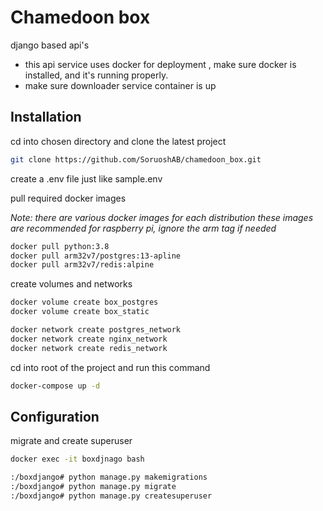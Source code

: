 # Chamedoon box
django based api's
* this api service uses docker for deployment , make sure docker is installed, and it's running properly.
* make sure downloader service container is up
## Installation 
cd into chosen directory and clone the latest project
```bash
git clone https://github.com/SoruoshAB/chamedoon_box.git
```
create a .env file just like sample.env

pull required docker images 

_Note: there are various docker images for each distribution these images are recommended for raspberry pi, ignore the arm tag if needed_
```bash
docker pull python:3.8
docker pull arm32v7/postgres:13-apline
docker pull arm32v7/redis:alpine
```
create volumes and networks
```bash
docker volume create box_postgres
docker volume create box_static
```

```bash
docker network create postgres_network
docker network create nginx_network
docker network create redis_network
```
cd into root of the project and run this command
```bash
docker-compose up -d
```
## Configuration
migrate and create superuser 
```bash
docker exec -it boxdjnago bash
```
``` bash
:/boxdjango# python manage.py makemigrations
:/boxdjango# python manage.py migrate
:/boxdjango# python manage.py createsuperuser
```


